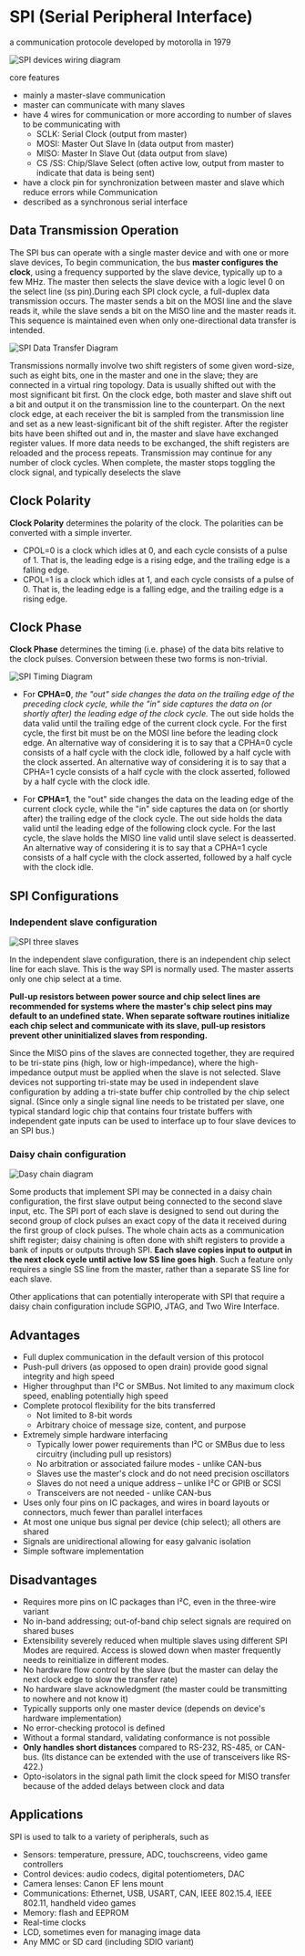 # SPI (Serial Peripheral Interface)

a communication protocole developed by motorolla in 1979

![SPI devices wiring diagram](SPI_single_slave.png)

core features

- mainly a master-slave communication
- master can communicate with many slaves
- have 4 wires for communication or more according to number of slaves to be communicating with
  - SCLK: Serial Clock (output from master)
  - MOSI: Master Out Slave In (data output from master)
  - MISO: Master In Slave Out (data output from slave)
  - CS /SS: Chip/Slave Select (often active low, output from master to indicate that data is being sent)
- have a clock pin for synchronization between master and slave which reduce errors while Communication
- described as a synchronous serial interface

## Data Transmission Operation

The SPI bus can operate with a single master device and with one or more slave devices, To begin communication, the bus **master configures the clock**, using a frequency supported by the slave device, typically up to a few MHz. The master then selects the slave device with a logic level 0 on the select line (ss pin).During each SPI clock cycle, a full-duplex data transmission occurs. The master sends a bit on the MOSI line and the slave reads it, while the slave sends a bit on the MISO line and the master reads it. This sequence is maintained even when only one-directional data transfer is intended.

![SPI Data Transfer Diagram](SPI_8-bit_circular_transfer.png)

Transmissions normally involve two shift registers of some given word-size, such as eight bits, one in the master and one in the slave; they are connected in a virtual ring topology. Data is usually shifted out with the most significant bit first. On the clock edge, both master and slave shift out a bit and output it on the transmission line to the counterpart. On the next clock edge, at each receiver the bit is sampled from the transmission line and set as a new least-significant bit of the shift register. After the register bits have been shifted out and in, the master and slave have exchanged register values. If more data needs to be exchanged, the shift registers are reloaded and the process repeats. Transmission may continue for any number of clock cycles. When complete, the master stops toggling the clock signal, and typically deselects the slave

## Clock Polarity

**Clock Polarity** determines the polarity of the clock. The polarities can be converted with a simple inverter.

- CPOL=0 is a clock which idles at 0, and each cycle consists of a pulse of 1. That is, the leading edge is a rising edge, and the trailing edge is a falling edge.
- CPOL=1 is a clock which idles at 1, and each cycle consists of a pulse of 0. That is, the leading edge is a falling edge, and the trailing edge is a rising edge.

## Clock Phase

**Clock Phase** determines the timing (i.e. phase) of the data bits relative to the clock pulses. Conversion between these two forms is non-trivial.

![SPI Timing Diagram](SPI_timing_diagram.png)

- For **CPHA=0**, *the "out" side changes the data on the trailing edge of the preceding clock cycle, while the "in" side captures the data on (or shortly after) the leading edge of the clock cycle.* The out side holds the data valid until the trailing edge of the current clock cycle. For the first cycle, the first bit must be on the MOSI line before the leading clock edge.
An alternative way of considering it is to say that a CPHA=0 cycle consists of a half cycle with the clock idle, followed by a half cycle with the clock asserted.
An alternative way of considering it is to say that a CPHA=1 cycle consists of a half cycle with the clock asserted, followed by a half cycle with the clock idle.

- For **CPHA=1**, the "out" side changes the data on the leading edge of the current clock cycle, while the "in" side captures the data on (or shortly after) the trailing edge of the clock cycle. The out side holds the data valid until the leading edge of the following clock cycle. For the last cycle, the slave holds the MISO line valid until slave select is deasserted.
An alternative way of considering it is to say that a CPHA=1 cycle consists of a half cycle with the clock asserted, followed by a half cycle with the clock idle.

## SPI Configurations

### Independent slave configuration

![SPI three slaves](SPI_three_slaves.png)  

In the independent slave configuration, there is an independent chip select line for each slave. This is the way SPI is normally used. The master asserts only one chip select at a time.

**Pull-up resistors between power source and chip select lines are recommended for systems where the master's chip select pins may default to an undefined state. When separate software routines initialize each chip select and communicate with its slave, pull-up resistors prevent other uninitialized slaves from responding.**

Since the MISO pins of the slaves are connected together, they are required to be tri-state pins (high, low or high-impedance), where the high-impedance output must be applied when the slave is not selected. Slave devices not supporting tri-state may be used in independent slave configuration by adding a tri-state buffer chip controlled by the chip select signal. (Since only a single signal line needs to be tristated per slave, one typical standard logic chip that contains four tristate buffers with independent gate inputs can be used to interface up to four slave devices to an SPI bus.)

### Daisy chain configuration

![Dasy chain diagram](SPI_three_slaves_daisy_chained.png)  

Some products that implement SPI may be connected in a daisy chain configuration, the first slave output being connected to the second slave input, etc. The SPI port of each slave is designed to send out during the second group of clock pulses an exact copy of the data it received during the first group of clock pulses. The whole chain acts as a communication shift register; daisy chaining is often done with shift registers to provide a bank of inputs or outputs through SPI. **Each slave copies input to output in the next clock cycle until active low SS line goes high**. Such a feature only requires a single SS line from the master, rather than a separate SS line for each slave.

Other applications that can potentially interoperate with SPI that require a daisy chain configuration include SGPIO, JTAG, and Two Wire Interface.

## Advantages

- Full duplex communication in the default version of this protocol
- Push-pull drivers (as opposed to open drain) provide good signal integrity and high speed
- Higher throughput than I²C or SMBus. Not limited to any maximum clock speed, enabling potentially high speed
- Complete protocol flexibility for the bits transferred
  - Not limited to 8-bit words
  - Arbitrary choice of message size, content, and purpose
- Extremely simple hardware interfacing
  - Typically lower power requirements than I²C or SMBus due to less circuitry (including pull up resistors)
  - No arbitration or associated failure modes - unlike CAN-bus
  - Slaves use the master's clock and do not need precision oscillators
  - Slaves do not need a unique address – unlike I²C or GPIB or SCSI
  - Transceivers are not needed - unlike CAN-bus
- Uses only four pins on IC packages, and wires in board layouts or connectors, much fewer than parallel interfaces
- At most one unique bus signal per device (chip select); all others are shared
- Signals are unidirectional allowing for easy galvanic isolation
- Simple software implementation

## Disadvantages

- Requires more pins on IC packages than I²C, even in the three-wire variant
- No in-band addressing; out-of-band chip select signals are required on shared buses
- Extensibility severely reduced when multiple slaves using different SPI Modes are required. Access is slowed down when master frequently needs to reinitialize in different modes.
- No hardware flow control by the slave (but the master can delay the next clock edge to slow the transfer rate)
- No hardware slave acknowledgment (the master could be transmitting to nowhere and not know it)
- Typically supports only one master device (depends on device's hardware implementation)
- No error-checking protocol is defined
- Without a formal standard, validating conformance is not possible
- **Only handles short distances** compared to RS-232, RS-485, or CAN-bus. (Its distance can be extended with the use of transceivers like RS-422.)
- Opto-isolators in the signal path limit the clock speed for MISO transfer because of the added delays between clock and data

## Applications

SPI is used to talk to a variety of peripherals, such as

- Sensors: temperature, pressure, ADC, touchscreens, video game controllers
- Control devices: audio codecs, digital potentiometers, DAC
- Camera lenses: Canon EF lens mount
- Communications: Ethernet, USB, USART, CAN, IEEE 802.15.4, IEEE 802.11, handheld video games
- Memory: flash and EEPROM
- Real-time clocks
- LCD, sometimes even for managing image data
- Any MMC or SD card (including SDIO variant)